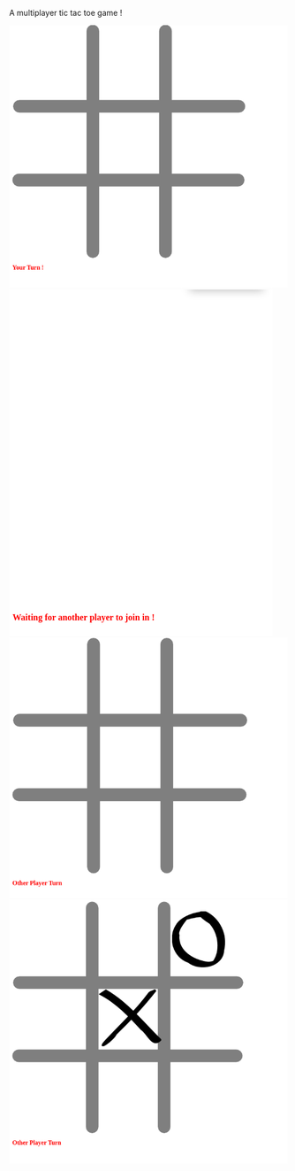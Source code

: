 A multiplayer tic tac toe game !


<img src ="https://raw.githubusercontent.com/nidhaldring/multiplayer-tic-tac-toe/master/screenshots/Screenshot%20from%202019-11-18%2000-43-48.png">


<img src ="https://raw.githubusercontent.com/nidhaldring/multiplayer-tic-tac-toe/master/screenshots/Screenshot%20from%202019-11-18%2000-43-01.png">


<img src ="https://raw.githubusercontent.com/nidhaldring/multiplayer-tic-tac-toe/master/screenshots/Screenshot%20from%202019-11-18%2000-44-09.png">


<img src ="https://raw.githubusercontent.com/nidhaldring/multiplayer-tic-tac-toe/master/screenshots/Screenshot%20from%202019-11-18%2000-44-28.png">
